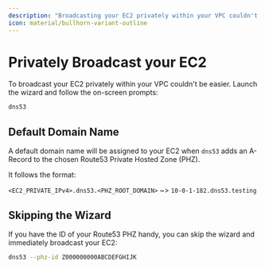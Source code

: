 ```yaml
---
description: "Broadcasting your EC2 privately within your VPC couldn't be easier"
icon: material/bullhorn-variant-outline
---
```


# Privately Broadcast your EC2

To broadcast your EC2 privately within your VPC couldn't be easier. Launch the wizard and follow the on-screen prompts:

```sh
dns53
```

## Default Domain Name

A default domain name will be assigned to your EC2 when `dns53` adds an A-Record to the chosen Route53 Private Hosted Zone (PHZ).

It follows the format:

`<EC2_PRIVATE_IPv4>.dns53.<PHZ_ROOT_DOMAIN>` ~> `10-0-1-182.dns53.testing`

## Skipping the Wizard

If you have the ID of your Route53 PHZ handy, you can skip the wizard and immediately broadcast your EC2:

```sh
dns53 --phz-id Z000000000ABCDEFGHIJK
```
